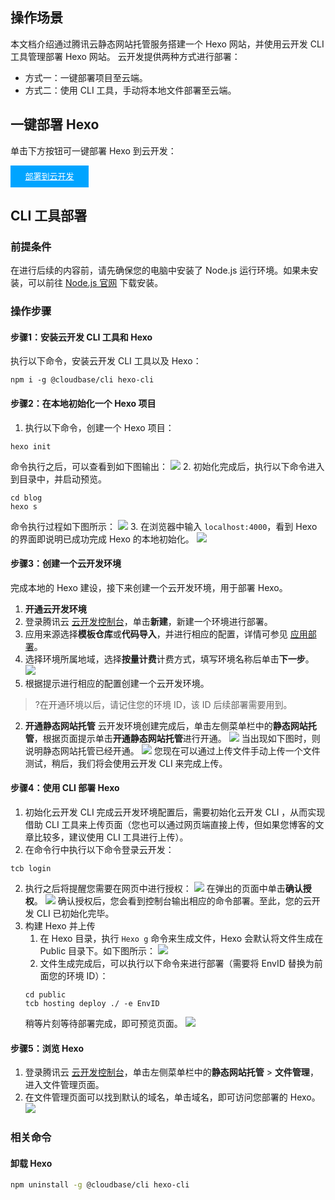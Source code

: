 ## 操作场景
本文档介绍通过腾讯云静态网站托管服务搭建一个 Hexo 网站，并使用云开发 CLI 工具管理部署 Hexo 网站。
云开发提供两种方式进行部署：
- 方式一：一键部署项目至云端。
- 方式二：使用 CLI 工具，手动将本地文件部署至云端。

## 一键部署 Hexo

单击下方按钮可一键部署 Hexo 到云开发：

<div style="background-color:#00A4FF; width: 125px; height: 35px; line-height:35px; text-align:center;"><a href="https://console.cloud.tencent.com/tcb/env/index?action=CreateAndDeployCloudBaseProject&appUrl=https%3A%2F%2Fgithub.com%2FTencentCloudBase%2Fcloudbase-templates&workDir=hexo&branch=master" target="_blank"  style="color: white; font-size:13px;">部署到云开发</a></div>



## CLI 工具部署

### 前提条件

在进行后续的内容前，请先确保您的电脑中安装了 Node.js 运行环境。如果未安装，可以前往 [Node.js 官网](https://nodejs.org/) 下载安装。

### 操作步骤

#### 步骤1：安装云开发 CLI 工具和 Hexo

执行以下命令，安装云开发 CLI 工具以及 Hexo：
```plaintext
npm i -g @cloudbase/cli hexo-cli
```

#### 步骤2：在本地初始化一个 Hexo 项目

1. 执行以下命令，创建一个 Hexo 项目：
```plaintext
hexo init
```
 命令执行之后，可以查看到如下图输出：
![](https://main.qcloudimg.com/raw/7f3545701357ca19faff23e834622496.png)
2. 初始化完成后，执行以下命令进入到目录中，并启动预览。
```plaintext
cd blog
hexo s
```
 命令执行过程如下图所示：
 ![](https://main.qcloudimg.com/raw/5debcf8d5401a1b4e69c2035d54d330d.png)
3. 在浏览器中输入 `localhost:4000`，看到 Hexo 的界面即说明已成功完成 Hexo 的本地初始化。
![](https://main.qcloudimg.com/raw/ac6d94e3810b192ed8d13d3df1a8921f.png)

#### 步骤3：创建一个云开发环境

完成本地的 Hexo 建设，接下来创建一个云开发环境，用于部署 Hexo。

1. **开通云开发环境**
 1. 登录腾讯云 [云开发控制台](https://console.cloud.tencent.com/tcb/env/index)，单击**新建**，新建一个环境进行部署。
 2. 应用来源选择**模板仓库**或**代码导入**，并进行相应的配置，详情可参见 [应用部署](https://cloud.tencent.com/document/product/1210/52128)。
 3. 选择环境所属地域，选择**按量计费**计费方式，填写环境名称后单击**下一步**。
![](https://main.qcloudimg.com/raw/20fcf922ca5ef64ddea391c695b53fd1.jpg)
 4. 根据提示进行相应的配置创建一个云开发环境。
  >?在开通环境以后，请记住您的环境 ID，该 ID 后续部署需要用到。
2. **开通静态网站托管**
云开发环境创建完成后，单击左侧菜单栏中的**静态网站托管**，根据页面提示单击**开通静态网站托管**进行开通。
![](https://main.qcloudimg.com/raw/2fe3d190ee80896ff59a65e0680f486d.jpg)
 当出现如下图时，则说明静态网站托管已经开通。
![](https://main.qcloudimg.com/raw/bba86e0e75526788d65c931bdcd5296d.jpg)
 您现在可以通过上传文件手动上传一个文件测试，稍后，我们将会使用云开发 CLI 来完成上传。



#### 步骤4：使用 CLI 部署 Hexo
1. 初始化云开发 CLI
完成云开发环境配置后，需要初始化云开发 CLI ，从而实现借助 CLI 工具来上传页面（您也可以通过网页端直接上传，但如果您博客的文章比较多，建议使用 CLI 工具进行上传）。
 1. 在命令行中执行以下命令登录云开发：
```plaintext
tcb login
```
 2. 执行之后将提醒您需要在网页中进行授权：
![](https://main.qcloudimg.com/raw/0390dad15ae1a786d3e492c11c9277bb.png)
在弹出的页面中单击**确认授权**。
![](https://main.qcloudimg.com/raw/463da60ca3bc6a14939147e525c45636.png)
确认授权后，您会看到控制台输出相应的命令部署。至此，您的云开发 CLI 已初始化完毕。
2. 构建 Hexo 并上传
	1. 在 Hexo 目录，执行 `Hexo g` 命令来生成文件，Hexo 会默认将文件生成在 Public 目录下。如下图所示：
	![](https://main.qcloudimg.com/raw/24f9830110b6bb10c661e07b128ea74b.png)
	2. 文件生成完成后，可以执行以下命令来进行部署（需要将 EnvID 替换为前面您的环境 ID）：
	```plaintext
	cd public
	tcb hosting deploy ./ -e EnvID
	```
    稍等片刻等待部署完成，即可预览页面。
![](https://main.qcloudimg.com/raw/127bae3dbb9fc635acb535ce592c3664.png)



#### 步骤5：浏览 Hexo

1. 登录腾讯云 [云开发控制台](https://console.cloud.tencent.com/tcb/env/index)，单击左侧菜单栏中的**静态网站托管** > **文件管理**，进入文件管理页面。
2. 在文件管理页面可以找到默认的域名，单击域名，即可访问您部署的 Hexo。
![](https://main.qcloudimg.com/raw/bba86e0e75526788d65c931bdcd5296d.jpg)



### 相关命令

#### 卸载 Hexo
```bash
npm uninstall -g @cloudbase/cli hexo-cli
```
